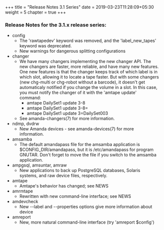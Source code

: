 +++
title = "Release Notes 3.1 Series"
date = 2019-03-23T11:28:09+05:30
weight = 5
chapter = true
+++

### Release Notes for the 3.1.x release series:
* config
  * The 'rawtapedev' keyword was removed, and the 'label_new_tapes' keyword was deprecated.
  * New warnings for dangerous splitting configurations
* changer
  * We have many changers implementing the new changer API. The new changers are faster, more reliable, and have many new   features. One new features is that the changer keeps track of which label is in which slot, allowing it to locate a     tape faster. But with some changers (new chg-multi or chg-robot without a barcode), it doesn't get automaticaly         notified if you change the volume in a slot. In this case, you must notify the changer of it with the 'amtape update'   command:
     * amtape DailySet1 update 3-8
     * amtape DailySet1 update 3-8=
     * amtape DailySet1 update 3=DailySet003
  * See amanda-changers(7) for more information.
* ndmp, dvdrw
  * New Amanda devices - see amanda-devices(7) for more information.
* amsamba
  * The default amandapass file for the amsamba application is $CONFIG_DIR/amandapass, but it is /etc/amandapass for        program GNUTAR. Don't forget to move the file if you switch to the amsamba application.
* ampgsql, amsuntar, amraw
  * New applications to back up PostgreSQL databases, Solaris systems, and raw device files, respectively.
* amtape
  * Amtape's behavior has changed; see NEWS
* amrmtape
  * Rewritten with new command-line interface; see NEWS
* amdevcheck
  * New --label and --properties options give more information about device
* amreport
  * New, more natural command-line interface (try 'amreport $config')